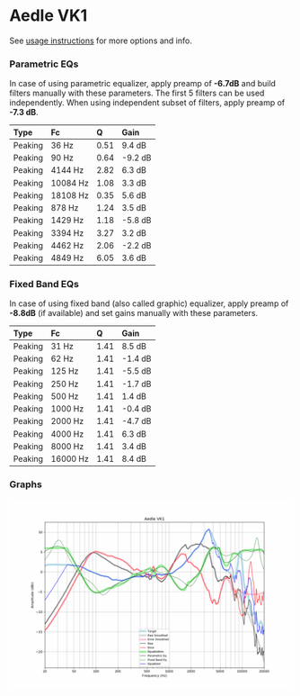# Aedle VK1
See [usage instructions](https://github.com/jaakkopasanen/AutoEq#usage) for more options and info.

### Parametric EQs
In case of using parametric equalizer, apply preamp of **-6.7dB** and build filters manually
with these parameters. The first 5 filters can be used independently.
When using independent subset of filters, apply preamp of **-7.3 dB**.

| Type    | Fc       |    Q | Gain    |
|:--------|:---------|:-----|:--------|
| Peaking | 36 Hz    | 0.51 | 9.4 dB  |
| Peaking | 90 Hz    | 0.64 | -9.2 dB |
| Peaking | 4144 Hz  | 2.82 | 6.3 dB  |
| Peaking | 10084 Hz | 1.08 | 3.3 dB  |
| Peaking | 18108 Hz | 0.35 | 5.6 dB  |
| Peaking | 878 Hz   | 1.24 | 3.5 dB  |
| Peaking | 1429 Hz  | 1.18 | -5.8 dB |
| Peaking | 3394 Hz  | 3.27 | 3.2 dB  |
| Peaking | 4462 Hz  | 2.06 | -2.2 dB |
| Peaking | 4849 Hz  | 6.05 | 3.6 dB  |

### Fixed Band EQs
In case of using fixed band (also called graphic) equalizer, apply preamp of **-8.8dB**
(if available) and set gains manually with these parameters.

| Type    | Fc       |    Q | Gain    |
|:--------|:---------|:-----|:--------|
| Peaking | 31 Hz    | 1.41 | 8.5 dB  |
| Peaking | 62 Hz    | 1.41 | -1.4 dB |
| Peaking | 125 Hz   | 1.41 | -5.5 dB |
| Peaking | 250 Hz   | 1.41 | -1.7 dB |
| Peaking | 500 Hz   | 1.41 | 1.4 dB  |
| Peaking | 1000 Hz  | 1.41 | -0.4 dB |
| Peaking | 2000 Hz  | 1.41 | -4.7 dB |
| Peaking | 4000 Hz  | 1.41 | 6.3 dB  |
| Peaking | 8000 Hz  | 1.41 | 3.4 dB  |
| Peaking | 16000 Hz | 1.41 | 8.4 dB  |

### Graphs
![](./Aedle%20VK1.png)